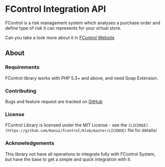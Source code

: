 FControl Integration API
========================

FControl is a risk management system which analyses a purchase order
and define type of risk it can represents for your virtual store.

Can you take a look more about it in [FControl Website](https://www.fcontrol.com.br/)

About
-----

### Requirements

FControl library works with PHP 5.3+ and above, and need Soap Extension.

### Contributing

Bugs and feature request are tracked on [GitHub](https://github.com/Kanui/fcontrol/issues)

### License

FControl Library is licensed under the MIT License - see the `[LICENSE](https://github.com/Kanui/fcontrol/blob/master/LICENSE)`
 file for details/

### Acknowledgements

This library not have all operations to integrate fully with FControl System,
but have the base to get a simple and quick integration with it.